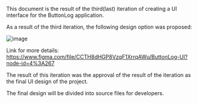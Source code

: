 This document is the result of the third(last) iteration of creating a UI interface for the ButtonLog application.

As a result of the third iteration, the following design option was proposed:

![image](https://user-images.githubusercontent.com/82474250/195091983-c84360d7-d6ca-4d10-a053-3f9f556afe70.png)


Link for more details:
https://www.figma.com/file/CCTH8dHGP8VzqF1XrrqAWu/ButtonLog-UI?node-id=4%3A267

The result of this iteration was the approval of the result of the iteration as the final UI design of the project.


The final design will be divided into source files for developers.
